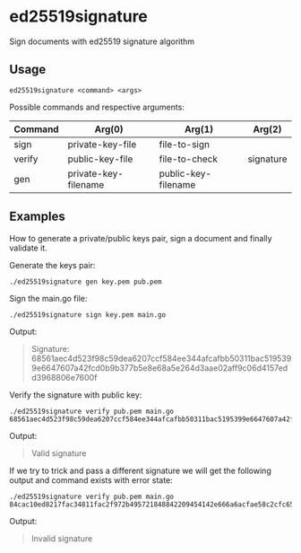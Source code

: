 # ed25519signature
Sign documents with ed25519 signature algorithm

## Usage

```
ed25519signature <command> <args>
```

Possible commands and respective arguments:

| Command | Arg(0)               | Arg(1)        | Arg(2)
|---------|----------------------|---------------|-----------|
| sign    | private-key-file     | file-to-sign              |
| verify  | public-key-file      | file-to-check | signature |
| gen     | private-key-filename | public-key-filename       |

## Examples

How to generate a private/public keys pair, sign a document and finally validate it.

Generate the keys pair:
```
./ed25519signature gen key.pem pub.pem
```

Sign the main.go file:
```
./ed25519signature sign key.pem main.go
```

Output:
> Signature: 68561aec4d523f98c59dea6207ccf584ee344afcafbb50311bac5195399e6647607a42fcd0b9b377b5e8e68a5e264d3aae02aff9c06d4157edd3968806e7600f

Verify the signature with public key:
```
./ed25519signature verify pub.pem main.go 68561aec4d523f98c59dea6207ccf584ee344afcafbb50311bac5195399e6647607a42fcd0b9b377b5e8e68a5e264d3aae02aff9c06d4157edd3968806e7600f
```

Output:
> Valid signature

If we try to trick and pass a different signature we will get the following output and command exists with error state:
```
./ed25519signature verify pub.pem main.go 84cac10ed8217fac34811fac2f972b495721848842209454142e666a6acfae58c2cfc651b0d60f4f1e6e6af056760d7e83f2784b7cdd143d3534ccb1e0f9900d
```

Output:
> Invalid signature
